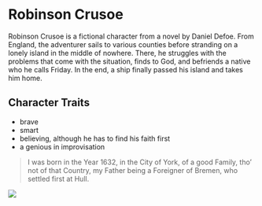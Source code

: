 # Robinson Crusoe

Robinson Crusoe is a fictional character from a novel by Daniel Defoe. From England, the adventurer sails to various counties before stranding on a lonely island in the middle of nowhere. There, he struggles with the problems that come with the situation, finds to God, and befriends a native who he calls Friday. In the end, a ship finally passed his island and takes him home.

## Character Traits
* brave
* smart
* believing, although he has to find his faith first
* a genious in improvisation

> I was born in the Year 1632, in the City of York,
> of a good Family, tho’ not of that Country, my
> Father being a Foreigner of Bremen, who settled
> first at Hull.

<img src="https://upload.wikimedia.org/wikipedia/commons/1/11/Crusoe_2_%28by_Paget%29.jpg"/>
